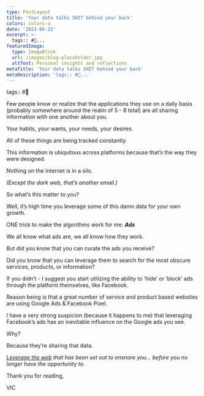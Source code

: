 ```yaml
---
type: PostLayout
title: 'Your data talks SHIT behind your back'
colors: colors-a
date: '2023-05-22'
excerpt: >-
  tags:: #🤝...
featuredImage:
  type: ImageBlock
  url: /images/blog-placeholder.jpg
  altText: Personal insights and reflections
metaTitle: 'Your data talks SHIT behind your back'
metaDescription: 'tags:: #🤝...'
---
```


tags:: #🤝

Few people know or realize that the applications they use on a daily basis (probably somewhere around the realm of 5 - 8 total) are all sharing information with one another about you.

Your habits, your wants, your needs, your desires.

All of these things are being tracked constantly.

This information is ubiquitous across platforms because that’s the way they were designed.

Nothing on the internet is in a silo.

_(Except the dark web, that’s another email.)_

So what’s this matter to you?

Well, it’s high time you leverage some of this damn data for your own growth.

  

ONE trick to make the algorithms work for me: **_Ads_**

We all know what ads are, we all know how they work.

But did you know that you can curate the ads you receive?

Did you know that you can leverage them to search for the most obscure services, products, or information?

If you didn’t - I suggest you start utilizing the ability to ‘hide’ or ‘block’ ads through the platform themselves, like Facebook.

Reason being is that a great number of service and product based websites are using Google Ads & Facebook Pixel.

I have a very strong suspicion (because it happens to me) that leveraging Facebook’s ads has an inevitable influence on the Google ads you see.

Why?

Because they’re sharing that data.

  

[_Leverage the web_](http://valentine.media/meet?utm_campaign=Methods%20%F0%9F%A4%9D%20Madness&utm_medium=email&utm_source=Revue%20newsletter) _that has been set out to ensnare you… before you no longer have the opportunity to._

Thank you for reading,

VIC